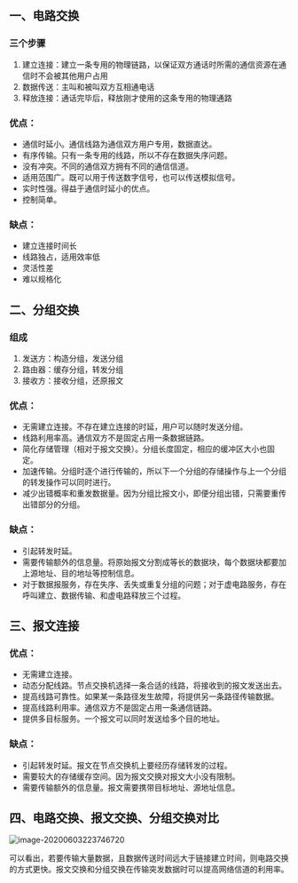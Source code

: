 ## 一、电路交换

### 三个步骤

1. 建立连接：建立一条专用的物理链路，以保证双方通话时所需的通信资源在通信时不会被其他用户占用
2. 数据传送：主叫和被叫双方互相通电话
3. 释放连接：通话完毕后，释放刚才使用的这条专用的物理通路

###  优点：

- 通信时延小。通信线路为通信双方用户专用，数据直达。
- 有序传输。只有一条专用的线路，所以不存在数据失序问题。
- 没有冲突。不同的通信双方拥有不同的通信信道。
- 适用范围广。既可以用于传送数字信号，也可以传送模拟信号。
- 实时性强。得益于通信时延小的优点。
- 控制简单。

### 缺点：

- 建立连接时间长
- 线路独占，适用效率低
- 灵活性差
- 难以规格化

## 二、分组交换

### 组成

1. 发送方：构造分组，发送分组
2. 路由器：缓存分组，转发分组
3. 接收方：接收分组，还原报文

### 优点：

- 无需建立连接。不存在建立连接的时延，用户可以随时发送分组。
- 线路利用率高。通信双方不是固定占用一条数据链路。
- 简化存储管理（相对于报文交换）。分组长度固定，相应的缓冲区大小也固定。
- 加速传输。分组时逐个进行传输的，所以下一个分组的存储操作与上一个分组的转发操作可以同时进行。
- 减少出错概率和重发数据量。因为分组比报文小，即便分组出错，只需要重传出错部分的分组。

### 缺点：

- 引起转发时延。
- 需要传输额外的信息量。将原始报文分割成等长的数据块，每个数据块都要加上源地址、目的地址等控制信息。
- 对于数据报服务，存在失序、丢失或重复分组的问题；对于虚电路服务，存在呼叫建立、数据传输、和虚电路释放三个过程。

## 三、报文连接

### 优点：

- 无需建立连接。
- 动态分配线路。节点交换机选择一条合适的线路，将接收到的报文发送出去。
- 提高线路可靠性。如果某一条路径发生故障，将提供另一条路径传输数据。
- 提高线路利用率。通信双方不是固定占用一条通信链路。
- 提供多目标服务。一个报文可以同时发送给多个目的地址。

### 缺点：

- 引起转发时延。报文在节点交换机上要经历存储转发的过程。
- 需要较大的存储缓存空间。因为报文交换对报文大小没有限制。
- 需要传输额外的信息量。报文需要携带目标地址、源地址信息。



## 四、电路交换、报文交换、分组交换对比

![image-20200603223746720](Untitled.assets/image-20200603223746720.png)

可以看出，若要传输大量数据，且数据传送时间远大于链接建立时间，则电路交换的方式更快。报文交换和分组交换在传输突发数据时可以提高网络信道的利用率。